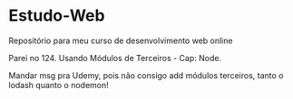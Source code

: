 # Estudo-Web
Repositório para meu curso de desenvolvimento web online

Parei no 124. Usando Módulos de Terceiros - Cap: Node.

Mandar msg pra Udemy, pois não consigo add módulos terceiros, tanto o lodash quanto o nodemon!
